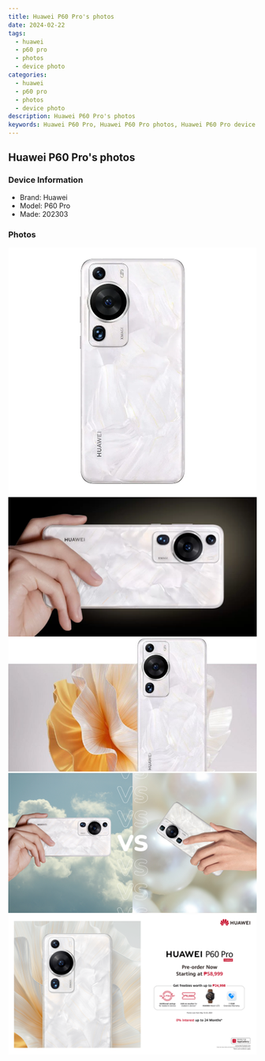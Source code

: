 ```yaml
---
title: Huawei P60 Pro's photos
date: 2024-02-22
tags: 
  - huawei
  - p60 pro
  - photos
  - device photo
categories: 
  - huawei
  - p60 pro
  - photos
  - device photo
description: Huawei P60 Pro's photos
keywords: Huawei P60 Pro, Huawei P60 Pro photos, Huawei P60 Pro device photo
---
```


## Huawei P60 Pro's photos

### Device Information

- Brand: Huawei
- Model: P60 Pro
- Made: 202303

### Photos

![/images/best-assets/devices/huawei/huawei-p60-pro/1.jpg](/images/best-assets/devices/huawei/huawei-p60-pro/1.jpg)
![/images/best-assets/devices/huawei/huawei-p60-pro/2.jpg](/images/best-assets/devices/huawei/huawei-p60-pro/2.jpg)
![/images/best-assets/devices/huawei/huawei-p60-pro/3.jpg](/images/best-assets/devices/huawei/huawei-p60-pro/3.jpg)
![/images/best-assets/devices/huawei/huawei-p60-pro/4.jpg](/images/best-assets/devices/huawei/huawei-p60-pro/4.jpg)
![/images/best-assets/devices/huawei/huawei-p60-pro/5.jpg](/images/best-assets/devices/huawei/huawei-p60-pro/5.jpg)

